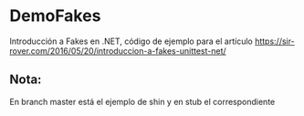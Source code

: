 # DemoFakes
Introducción a Fakes en .NET, código de ejemplo para el artículo https://sir-rover.com/2016/05/20/introduccion-a-fakes-unittest-net/

## Nota:
En branch master está el ejemplo de shin y en stub el correspondiente
